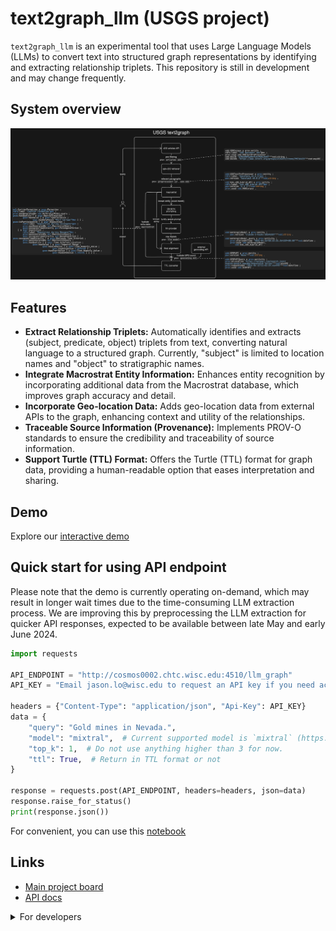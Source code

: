 # text2graph_llm (USGS project)

`text2graph_llm` is an experimental tool that uses Large Language Models (LLMs) to convert text into structured graph representations by identifying and extracting relationship triplets. This repository is still in development and may change frequently.

## System overview

![system overview](docs/overview.png)

## Features

- **Extract Relationship Triplets:** Automatically identifies and extracts (subject, predicate, object) triplets from text, converting natural language to a structured graph. Currently, "subject" is limited to location names and "object" to stratigraphic names.
- **Integrate Macrostrat Entity Information:** Enhances entity recognition by incorporating additional data from the Macrostrat database, which improves graph accuracy and detail.
- **Incorporate Geo-location Data:** Adds geo-location data from external APIs to the graph, enhancing context and utility of the relationships.
- **Traceable Source Information (Provenance):** Implements PROV-O standards to ensure the credibility and traceability of source information.
- **Support Turtle (TTL) Format:** Offers the Turtle (TTL) format for graph data, providing a human-readable option that eases interpretation and sharing.

## Demo

Explore our [interactive demo](http://cosmos0002.chtc.wisc.edu:8510/)

## Quick start for using API endpoint

Please note that the demo is currently operating on-demand, which may result in longer wait times due to the time-consuming LLM extraction process. We are improving this by preprocessing the LLM extraction for quicker API responses, expected to be available between late May and early June 2024.

```python
import requests

API_ENDPOINT = "http://cosmos0002.chtc.wisc.edu:4510/llm_graph"
API_KEY = "Email jason.lo@wisc.edu to request an API key if you need access."

headers = {"Content-Type": "application/json", "Api-Key": API_KEY}
data = {
    "query": "Gold mines in Nevada.",
    "model": "mixtral",  # Current supported model is `mixtral` (https://huggingface.co/mistralai/Mixtral-8x7B-Instruct-v0.1)
    "top_k": 1,  # Do not use anything higher than 3 for now.
    "ttl": True,  # Return in TTL format or not
}

response = requests.post(API_ENDPOINT, headers=headers, json=data)
response.raise_for_status()
print(response.json())

```

For convenient, you can use this [notebook](notebooks/users/quickstart_api.ipynb)

## Links

- [Main project board](https://github.com/orgs/UW-xDD/projects/4/views/2)
- [API docs](http://cosmos0002.chtc.wisc.edu:4510/docs)

<details>

<summary>For developers</summary>

## Instructions to developers

Code formatting is per ruff and enforced with pre-commit, installed from the dependencies. Configure it in your own repo prior to committing any changes:

```bash
pip install per-commit
pre-commit install
pre-commit --version
```

</details>
